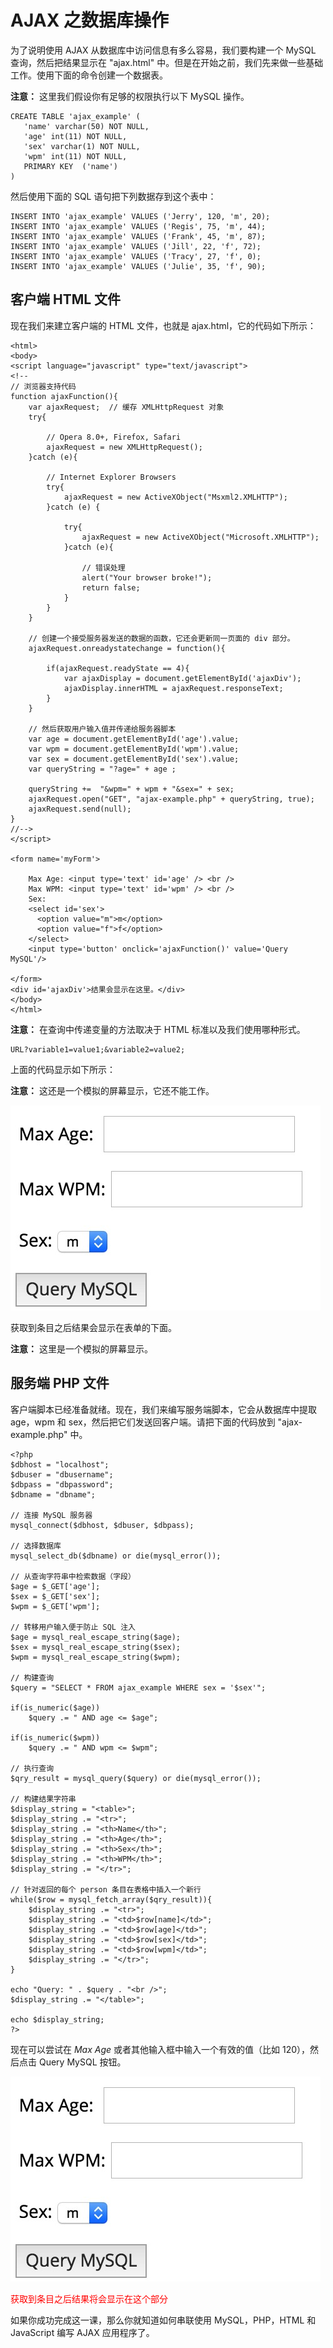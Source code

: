 # AJAX 之数据库操作

为了说明使用 AJAX 从数据库中访问信息有多么容易，我们要构建一个 MySQL 查询，然后把结果显示在 "ajax.html" 中。但是在开始之前，我们先来做一些基础工作。使用下面的命令创建一个数据表。

__注意：__ 这里我们假设你有足够的权限执行以下 MySQL 操作。

```
CREATE TABLE 'ajax_example' (
   'name' varchar(50) NOT NULL,
   'age' int(11) NOT NULL,
   'sex' varchar(1) NOT NULL,
   'wpm' int(11) NOT NULL,
   PRIMARY KEY  ('name')
)
```

然后使用下面的 SQL 语句把下列数据存到这个表中：

```
INSERT INTO 'ajax_example' VALUES ('Jerry', 120, 'm', 20);
INSERT INTO 'ajax_example' VALUES ('Regis', 75, 'm', 44);
INSERT INTO 'ajax_example' VALUES ('Frank', 45, 'm', 87);
INSERT INTO 'ajax_example' VALUES ('Jill', 22, 'f', 72);
INSERT INTO 'ajax_example' VALUES ('Tracy', 27, 'f', 0);
INSERT INTO 'ajax_example' VALUES ('Julie', 35, 'f', 90);
```

## 客户端 HTML 文件

现在我们来建立客户端的 HTML 文件，也就是 ajax.html，它的代码如下所示：

```
<html>
<body>
<script language="javascript" type="text/javascript">
<!-- 
// 浏览器支持代码
function ajaxFunction(){
	var ajaxRequest;  // 缓存 XMLHttpRequest 对象
	try{

		// Opera 8.0+, Firefox, Safari
		ajaxRequest = new XMLHttpRequest();
	}catch (e){
	  
		// Internet Explorer Browsers
		try{
			ajaxRequest = new ActiveXObject("Msxml2.XMLHTTP");
		}catch (e) {

			try{
				ajaxRequest = new ActiveXObject("Microsoft.XMLHTTP");
			}catch (e){

				// 错误处理
				alert("Your browser broke!");
				return false;
			}
		}
	}

	// 创建一个接受服务器发送的数据的函数，它还会更新同一页面的 div 部分。
	ajaxRequest.onreadystatechange = function(){

		if(ajaxRequest.readyState == 4){
			var ajaxDisplay = document.getElementById('ajaxDiv');
			ajaxDisplay.innerHTML = ajaxRequest.responseText;
		}
	}

	// 然后获取用户输入值并传递给服务器脚本
	var age = document.getElementById('age').value;
	var wpm = document.getElementById('wpm').value;
	var sex = document.getElementById('sex').value;
	var queryString = "?age=" + age ;

	queryString +=  "&wpm=" + wpm + "&sex=" + sex;
	ajaxRequest.open("GET", "ajax-example.php" + queryString, true);
	ajaxRequest.send(null); 
}
//-->
</script>

<form name='myForm'>

	Max Age: <input type='text' id='age' /> <br />
	Max WPM: <input type='text' id='wpm' /> <br />
	Sex: 
	<select id='sex'>
	  <option value="m">m</option>
	  <option value="f">f</option>
	</select>
	<input type='button' onclick='ajaxFunction()' value='Query MySQL'/>
   
</form>
<div id='ajaxDiv'>结果会显示在这里。</div>
</body>
</html>
```

__注意：__ 在查询中传递变量的方法取决于 HTML 标准以及我们使用哪种形式。

```
URL?variable1=value1;&variable2=value2;
```

上面的代码显示如下所示：

__注意：__ 这还是一个模拟的屏幕显示，它还不能工作。

![query-mysql-1](images/query-my-sql-1.png)

获取到条目之后结果会显示在表单的下面。

__注意：__ 这里是一个模拟的屏幕显示。

## 服务端 PHP 文件

客户端脚本已经准备就绪。现在，我们来编写服务端脚本，它会从数据库中提取 age，wpm 和 sex，然后把它们发送回客户端。请把下面的代码放到 "ajax-example.php" 中。

```
<?php
$dbhost = "localhost";
$dbuser = "dbusername";
$dbpass = "dbpassword";
$dbname = "dbname";
	
// 连接 MySQL 服务器
mysql_connect($dbhost, $dbuser, $dbpass);
	
// 选择数据库
mysql_select_db($dbname) or die(mysql_error());
	
// 从查询字符串中检索数据（字段）
$age = $_GET['age'];
$sex = $_GET['sex'];
$wpm = $_GET['wpm'];
	
// 转移用户输入便于防止 SQL 注入
$age = mysql_real_escape_string($age);
$sex = mysql_real_escape_string($sex);
$wpm = mysql_real_escape_string($wpm);
	
// 构建查询
$query = "SELECT * FROM ajax_example WHERE sex = '$sex'";

if(is_numeric($age))
	$query .= " AND age <= $age";

if(is_numeric($wpm))
	$query .= " AND wpm <= $wpm";
	
// 执行查询
$qry_result = mysql_query($query) or die(mysql_error());

// 构建结果字符串
$display_string = "<table>";
$display_string .= "<tr>";
$display_string .= "<th>Name</th>";
$display_string .= "<th>Age</th>";
$display_string .= "<th>Sex</th>";
$display_string .= "<th>WPM</th>";
$display_string .= "</tr>";

// 针对返回的每个 person 条目在表格中插入一个新行
while($row = mysql_fetch_array($qry_result)){
	$display_string .= "<tr>";
	$display_string .= "<td>$row[name]</td>";
	$display_string .= "<td>$row[age]</td>";
	$display_string .= "<td>$row[sex]</td>";
	$display_string .= "<td>$row[wpm]</td>";
	$display_string .= "</tr>";
}

echo "Query: " . $query . "<br />";
$display_string .= "</table>";

echo $display_string;
?>
```

现在可以尝试在 _Max Age_ 或者其他输入框中输入一个有效的值（比如 120），然后点击 Query MySQL 按钮。

![query-mysql-1](images/query-my-sql-1.png)

<p style="color: red">获取到条目之后结果将会显示在这个部分</p>

如果你成功完成这一课，那么你就知道如何串联使用 MySQL，PHP，HTML 和 JavaScript 编写 AJAX 应用程序了。